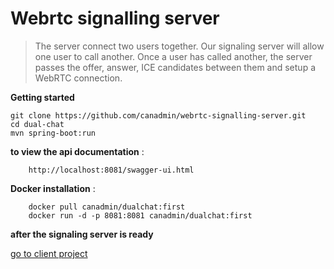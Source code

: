 # Webrtc signalling server

>The server connect two users together.
>Our signaling server will allow one user to call another. 
>Once a user has called another, the server passes the offer, 
>answer, ICE candidates between them and setup a WebRTC connection.

**Getting started**

```
git clone https://github.com/canadmin/webrtc-signalling-server.git
cd dual-chat
mvn spring-boot:run
```
**to view the api documentation** :
        
        http://localhost:8081/swagger-ui.html

**Docker installation** :

        docker pull canadmin/dualchat:first
        docker run -d -p 8081:8081 canadmin/dualchat:first


**after the signaling server is ready**

[go to  client project](https://github.com/canadmin/webrtc-ui)



